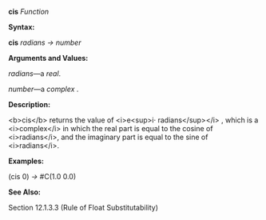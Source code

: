 **cis** *Function* 

**Syntax:** 

**cis** *radians → number* 

**Arguments and Values:** 

*radians*—a *real*. 

*number*—a *complex* . 

**Description:** 

&#60;b&#62;cis&#60;/b&#62; returns the value of &#60;i&#62;e&#60;sup&#62;i· radians&#60;/sup&#62;&#60;/i&#62; , which is a &#60;i&#62;complex&#60;/i&#62; in which the real part is equal to the cosine of &#60;i&#62;radians&#60;/i&#62;, and the imaginary part is equal to the sine of &#60;i&#62;radians&#60;/i&#62;. 

**Examples:** 

(cis 0) *→* #C(1.0 0.0) 

**See Also:** 

Section 12.1.3.3 (Rule of Float Substitutability) 



 

 


